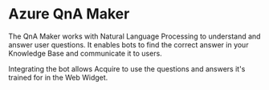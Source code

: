 # Azure QnA Maker

The QnA Maker works with Natural Language Processing to understand and answer user questions. It enables bots to find the correct answer in your Knowledge Base and communicate it to users.  


Integrating the bot allows Acquire to use the questions and answers it's trained for in the Web Widget.

